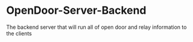# OpenDoor-Server-Backend
The backend server that will run all of open door and relay information to the clients
